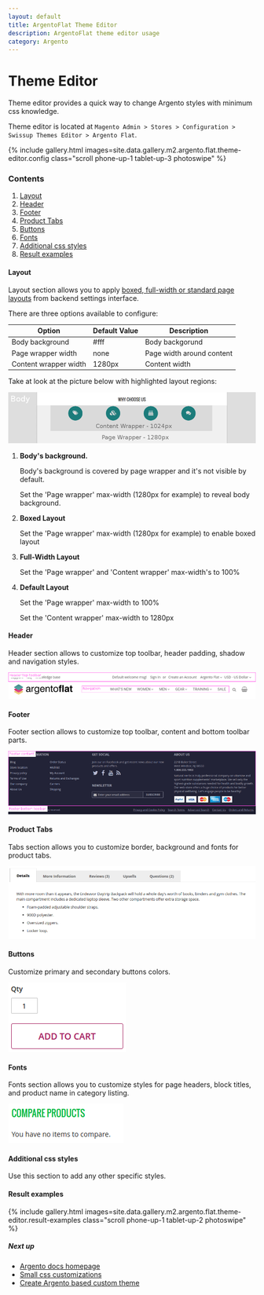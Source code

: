 ```yaml
---
layout: default
title: ArgentoFlat Theme Editor
description: ArgentoFlat theme editor usage
category: Argento
---
```


# Theme Editor

Theme editor provides a quick way to change Argento styles with minimum css
knowledge.

Theme editor is located at
`Magento Admin > Stores > Configuration > Swissup Themes Editor > Argento Flat`.

{% include gallery.html images=site.data.gallery.m2.argento.flat.theme-editor.config class="scroll phone-up-1 tablet-up-3 photoswipe" %}

### Contents

 1. [Layout](#layout)
 2. [Header](#header)
 3. [Footer](#footer)
 4. [Product Tabs](#product-tabs)
 5. [Buttons](#buttons)
 6. [Fonts](#fonts)
 7. [Additional css styles](#additional-css-styles)
 7. [Result examples](#result-examples)

#### Layout

Layout section allows you to apply
[boxed, full-width or standard page layouts](/m2/argento/customization/boxed-full-width-and-standard-layout-types/)
from backend settings interface.

There are three options available to configure:

Option | Default Value | Description
-------|---------------|------------
Body background | #fff | Body backgorund
Page wrapper width | none | Page width around content
Content wrapper width | 1280px | Content width

Take at look at the picture below with highlighted layout regions:

![Argento Flat Layout Structure](/images/m2/argento/flat/theme-editor/layout.png)

 1. **Body's background.**

    Body's background is covered by page wrapper and it's not visible by default.

    Set the 'Page wrapper' max-width (1280px for example) to reveal body background.

 2. **Boxed Layout**

    Set the 'Page wrapper' max-width (1280px for example) to enable boxed layout

 3. **Full-Width Layout**

    Set the 'Page wrapper' and 'Content wrapper' max-width's to 100%

 4. **Default Layout**

    Set the 'Page wrapper' max-width to 100%

    Set the 'Content wrapper' max-width to 1280px

#### Header

Header section allows to customize top toolbar, header padding, shadow and
navigation styles.

![Argento Flat Header Structure](/images/m2/argento/flat/theme-editor/header.png)

#### Footer

Footer section allows to customize top toolbar, content and bottom toolbar parts.

![Argento Flat Footer Structure](/images/m2/argento/flat/theme-editor/footer.png)

#### Product Tabs

Tabs section allows you to customize border, background and fonts for product tabs.

![Product tabs](/images/m2/argento/flat/theme-editor/tabs.png)

#### Buttons

Customize primary and secondary buttons colors.

![Primary button](/images/m2/argento/flat/theme-editor/button.png)

#### Fonts

Fonts section allows you to customize styles for page headers, block titles,
and product name in category listing.

![Product name font](/images/m2/argento/flat/theme-editor/fonts.png)

#### Additional css styles

Use this section to add any other specific styles.

#### Result examples

{% include gallery.html images=site.data.gallery.m2.argento.flat.theme-editor.result-examples class="scroll phone-up-1 tablet-up-2 photoswipe" %}

##### Next up

- [Argento docs homepage](/m2/argento/)
- [Small css customizations](/m2/argento/customization/custom-css/)
- [Create Argento based custom theme](/m2/argento/customization/custom-theme/)
